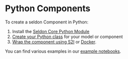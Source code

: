 # Python Components

To create a seldon Component in Python:

 1. Install the [Seldon Core Python Module](python_module.md)
 1. [Create your Python class](python_component.md) for your model or component
 1. [Wrap the component using S2I](python_wrapping_s2i.md) or [Docker](python_wrapping_docker.md).

You can find various examples in our [example notebooks](../examples/notebooks.html).